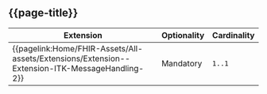## {{page-title}}

<table data-responsive>
    <thead>
        <tr>
            <th data-no-sort>Extension</th>
            <th data-no-sort>Optionality</th>
            <th data-no-sort>Cardinality</th>
        </tr>
    </thead>
    <tbody>
        <!-- Extension-ITK-MessageHandling-2 -->
        <tr>
            <td>{{pagelink:Home/FHIR-Assets/All-assets/Extensions/Extension--Extension-ITK-MessageHandling-2}}</td>
            <td><span class="mro-circle mandatory" title="This asset MUST be present"></span> Mandatory</td>
            <td><code>1..1</code></td>
        </tr>
    </tbody>
</table>